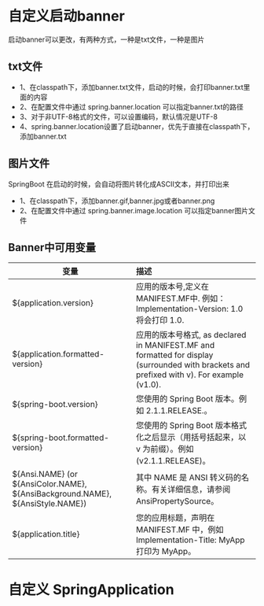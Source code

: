# 自定义启动banner

启动banner可以更改，有两种方式，一种是txt文件，一种是图片

## txt文件

+ 1、在classpath下，添加banner.txt文件，启动的时候，会打印banner.txt里面的内容
+ 2、在配置文件中通过 spring.banner.location 可以指定banner.txt的路径
+ 3、对于非UTF-8格式的文件，可以设置编码，默认情况是UTF-8
+ 4、spring.banner.location设置了启动banner，优先于直接在classpath下，添加banner.txt

## 图片文件
SpringBoot 在启动的时候，会自动将图片转化成ASCII文本，并打印出来

+ 1、在classpath下，添加banner.gif,banner.jpg或者banner.png
+ 2、在配置文件中通过 spring.banner.image.location 可以指定banner图片文件

## Banner中可用变量

 | 变量        | 描述    |
 | --------   | :-----   |
 | ${application.version}                  | 应用的版本号,定义在 MANIFEST.MF中. 例如： Implementation-Version: 1.0 将会打印 1.0.|  
 | ${application.formatted-version}        | 应用的版本号格式, as declared in MANIFEST.MF and formatted for display (surrounded with brackets and prefixed with v). For example (v1.0).|  
 | ${spring-boot.version}                  | 您使用的 Spring Boot 版本。例如 2.1.1.RELEASE.。| 
 | ${spring-boot.formatted-version}        | 您使用的 Spring Boot 版本格式化之后显示（用括号括起来，以 v 为前缀）。例如 (v2.1.1.RELEASE)。| 
 | ${Ansi.NAME} (or ${AnsiColor.NAME}, ${AnsiBackground.NAME}, ${AnsiStyle.NAME})        | 其中 NAME 是 ANSI 转义码的名称。有关详细信息，请参阅 AnsiPropertySource。|
 | ${application.title}                    | 您的应用标题，声明在 MANIFEST.MF 中，例如 Implementation-Title: MyApp 打印为 MyApp。|     
 
 # 自定义 SpringApplication
 
 